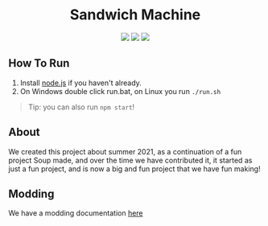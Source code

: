 <p align="center">
 <h1 align="center">Sandwich Machine</h1>
</p>
  <p align="center">
    <img src="https://img.shields.io/github/repo-size/sandwich-machine/sandwich-machine?style=for-the-badge"/>
    <img src="https://img.shields.io/github/languages/top/sandwich-machine/sandwich-machine?style=for-the-badge"/>
    <img src="https://img.shields.io/github/commit-activity/w/sandwich-machine/sandwich-machine?style=for-the-badge"/>
</p>

## How To Run
1. Install [node.js](https://nodejs.org/) if you haven't already.
2. On Windows double click run.bat, on Linux you run `./run.sh`
> Tip: you can also run `npm start`!

## About
We created this project about summer 2021, as a continuation of a fun project Soup made, and over the time we have contributed it, it started as just a fun project, and is now a big and fun project that we have fun making!

## Modding
We have a modding documentation [here](https://github.com/sandwich-machine/sandwich-machine/documentation)

